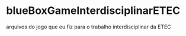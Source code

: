 # blueBoxGameInterdisciplinarETEC
arquivos do jogo que eu fiz para o trabalho interdisciplinar da ETEC

